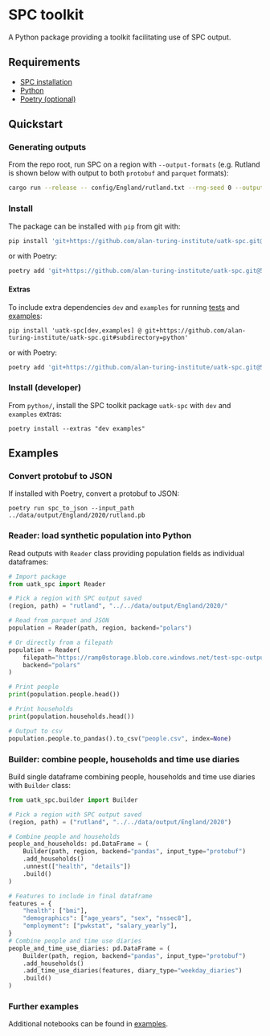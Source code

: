 # SPC toolkit

A Python package providing a toolkit facilitating use of SPC output.

## Requirements
- [SPC installation](https://alan-turing-institute.github.io/uatk-spc/using_installation.html)
- [Python](https://www.python.org/)
- [Poetry (optional)](https://python-poetry.org/)

## Quickstart
### Generating outputs
From the repo root, run SPC on a region with `--output-formats` (e.g. Rutland is shown below with output to both `protobuf` and `parquet` formats):
```bash
cargo run --release -- config/England/rutland.txt --rng-seed 0 --output-formats protobuf,parquet
```

### Install
The package can be installed with `pip` from git with:
```bash
pip install 'git+https://github.com/alan-turing-institute/uatk-spc.git@55-output-formats-python#subdirectory=python'
```
or with Poetry:
```bash
poetry add 'git+https://github.com/alan-turing-institute/uatk-spc.git@55-output-formats-python#subdirectory=python'
```

#### Extras
To include extra dependencies `dev` and `examples` for running [tests](./tests/) and [examples](./examples/):
```
pip install 'uatk-spc[dev,examples] @ git+https://github.com/alan-turing-institute/uatk-spc.git#subdirectory=python'
```
or with Poetry:
```bash
poetry add 'git+https://github.com/alan-turing-institute/uatk-spc.git@55-output-formats-python#subdirectory=python'
```

### Install (developer)
From `python/`, install the SPC toolkit package `uatk-spc` with `dev` and `examples` extras:
```
poetry install --extras "dev examples"
```

## Examples
### Convert protobuf to JSON
If installed with Poetry, convert a protobuf to JSON:
```
poetry run spc_to_json --input_path ../data/output/England/2020/rutland.pb
```

### Reader: load synthetic population into Python
Read outputs with `Reader` class providing population fields as individual dataframes:
```python
# Import package
from uatk_spc import Reader

# Pick a region with SPC output saved
(region, path) = "rutland", "../../data/output/England/2020/"

# Read from parquet and JSON
population = Reader(path, region, backend="polars")

# Or directly from a filepath
population = Reader(
    filepath="https://ramp0storage.blob.core.windows.net/test-spc-output/test_region.tar.gz",
    backend="polars"
)

# Print people
print(population.people.head())

# Print households
print(population.households.head())

# Output to csv
population.people.to_pandas().to_csv("people.csv", index=None)
```

### Builder: combine people, households and time use diaries
Build single dataframe combining people, households and time use diaries with `Builder` class:
```python
from uatk_spc.builder import Builder

# Pick a region with SPC output saved
(region, path) = ("rutland", "../../data/output/England/2020")

# Combine people and households
people_and_households: pd.DataFrame = (
    Builder(path, region, backend="pandas", input_type="protobuf")
    .add_households()
    .unnest(["health", "details"])
    .build()
)

# Features to include in final dataframe
features = {
    "health": ["bmi"],
    "demographics": ["age_years", "sex", "nssec8"],
    "employment": ["pwkstat", "salary_yearly"],
}
# Combine people and time use diaries
people_and_time_use_diaries: pd.DataFrame = (
    Builder(path, region, backend="pandas", input_type="protobuf")
    .add_households()
    .add_time_use_diaries(features, diary_type="weekday_diaries")
    .build()
)
```

### Further examples
Additional notebooks can be found in [examples](./examples/).
